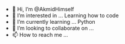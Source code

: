 - 👋 Hi, I’m @AkmidHimself
- 👀 I’m interested in ... Learning how to code
- 🌱 I’m currently learning ... Python
- 💞️ I’m looking to collaborate on ...
- 📫 How to reach me ...

<!---
AkmidHimself/AkmidHimself is a ✨ special ✨ repository because its `README.md` (this file) appears on your GitHub profile.
You can click the Preview link to take a look at your changes.
--->
